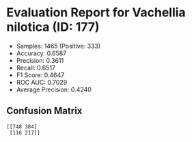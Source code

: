 # Evaluation Report for Vachellia nilotica (ID: 177)
- Samples: 1465 (Positive: 333)
- Accuracy: 0.6587
- Precision: 0.3611
- Recall: 0.6517
- F1 Score: 0.4647
- ROC AUC: 0.7029
- Average Precision: 0.4240

## Confusion Matrix
```
[[748 384]
 [116 217]]
```